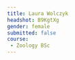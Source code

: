 ```yaml
---
title: Laura Wolczyk
headshot: B9KgtXg
gender: female
submitted: false
course:
 - Zoology BSc
---
```

